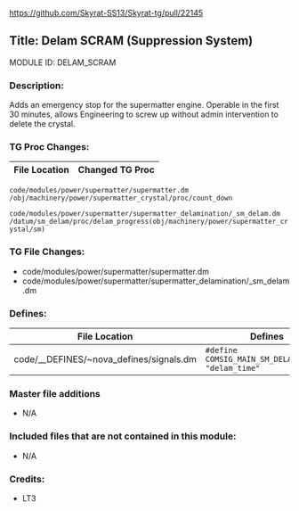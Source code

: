 https://github.com/Skyrat-SS13/Skyrat-tg/pull/22145

## Title: Delam SCRAM (Suppression System)

MODULE ID: DELAM_SCRAM

### Description:

Adds an emergency stop for the supermatter engine. Operable in the first 30 minutes, allows Engineering to screw up without admin intervention to delete the crystal.

### TG Proc Changes:

File Location | Changed TG Proc
------------- | ---------------
`code/modules/power/supermatter/supermatter.dm`
`/obj/machinery/power/supermatter_crystal/proc/count_down`

`code/modules/power/supermatter/supermatter_delamination/_sm_delam.dm`
`/datum/sm_delam/proc/delam_progress(obj/machinery/power/supermatter_crystal/sm)`

### TG File Changes:

- code/modules/power/supermatter/supermatter.dm
- code/modules/power/supermatter/supermatter_delamination/_sm_delam.dm

### Defines:

File Location | Defines
------------- | -------
code/__DEFINES/~nova_defines/signals.dm		| `#define COMSIG_MAIN_SM_DELAMINATING "delam_time"`

### Master file additions

- N/A

### Included files that are not contained in this module:

- N/A

### Credits:
- LT3
